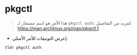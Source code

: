 # pkgctl

> هذا الأمر هو اسم مستعار لـ `pkgctl auth`.
> لمزيد من التفاصيل: <https://man.archlinux.org/man/pkgctl.1>.

- إعرض التوثيقات للأمر الأصلي:

`tldr pkgctl auth`
